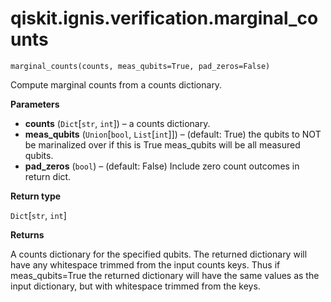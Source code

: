 # qiskit.ignis.verification.marginal\_counts

`marginal_counts(counts, meas_qubits=True, pad_zeros=False)`

Compute marginal counts from a counts dictionary.

**Parameters**

*   **counts** (`Dict`\[`str`, `int`]) – a counts dictionary.
*   **meas\_qubits** (`Union`\[`bool`, `List`\[`int`]]) – (default: True) the qubits to NOT be marinalized over if this is True meas\_qubits will be all measured qubits.
*   **pad\_zeros** (`bool`) – (default: False) Include zero count outcomes in return dict.

**Return type**

`Dict`\[`str`, `int`]

**Returns**

A counts dictionary for the specified qubits. The returned dictionary will have any whitespace trimmed from the input counts keys. Thus if meas\_qubits=True the returned dictionary will have the same values as the input dictionary, but with whitespace trimmed from the keys.

